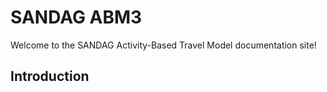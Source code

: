 # SANDAG ABM3

Welcome to the SANDAG Activity-Based Travel Model documentation site!


## Introduction
